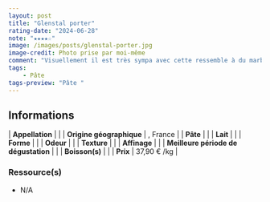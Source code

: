 ```yaml
---
layout: post
title: "Glenstal porter"
rating-date: "2024-06-28"
note: "★★★★☆"
image: /images/posts/glenstal-porter.jpg
image-credit: Photo prise par moi-même
comment: "Visuellement il est très sympa avec cette ressemble à du marbre."
tags:
    - Pâte 
tags-preview: "Pâte "
---
```


## Informations

| **Appellation** |  |
| **Origine géographique** | , France |
| **Pâte** |  |
| **Lait** |  |
| **Forme** |  |
| **Odeur** |  |
| **Texture** |  |
| **Affinage** |  |
| **Meilleure période de dégustation** |  |
| **Boisson(s)** |  |
| **Prix** | 37,90 € /kg |

### Ressource(s)
* N/A